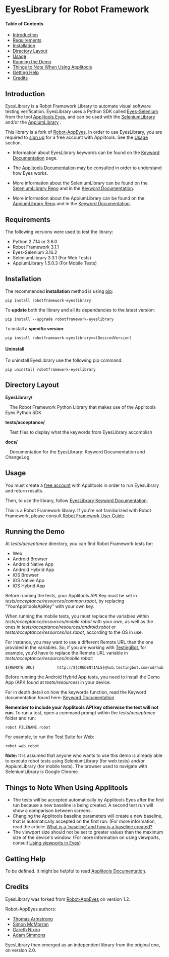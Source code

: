 # EyesLibrary for Robot Framework

#### Table of Contents

- [Introduction](#Introduction)
- [Requirements](#Requirements)
- [Installation](#Installation)
- [Directory Layout](#Directory%20Layout)
- [Usage](#Usage)
- [Running the Demo](#Running%20the%20Demo)
- [Things to Note When Using Applitools](#Things%20to%20Note%20When%20Using%20Applitools)
- [Getting Help](#Getting%20Help)
- [Credits](#Credits)

## Introduction

EyesLibrary is a Robot Framework Library to automate visual software testing verification. EyesLibrary uses a Python SDK called [Eyes-Selenium](https://pypi.python.org/pypi/eyes-selenium) from the tool [Applitools Eyes](http://applitools.com/), and can be used with the [SeleniumLibrary](https://github.com/robotframework/SeleniumLibrary) and/or the [AppiumLibrary](https://github.com/serhatbolsu/robotframework-appiumlibrary) .

This library is a fork of [Robot-AppEyes](https://github.com/NaviNet/Robot-AppEyes).
In order to use EyesLibrary, you are required to [sign up](https://applitools.com/sign-up/) for a free account with Applitools. See the [Usage](https://github.com/joel-oliveira/EyesLibrary#usage) section.

- Information about EyesLibrary keywords can be found on the [Keyword Documentation](https://joel-oliveira.github.io/EyesLibrary/) page.

- The [Applitools Documentation](https://pypi.org/project/eyes-selenium/) may be consulted in order to understand how Eyes works.

- More information about the SeleniumLibrary can be found on the [SeleniumLibrary Repo](https://github.com/robotframework/SeleniumLibrary) and in the [Keyword Documentation](http://robotframework.org/SeleniumLibrary/SeleniumLibrary.html).

- More information about the AppiumLibrary can be found on the [AppiumLibrary Repo](https://github.com/serhatbolsu/robotframework-appiumlibrary) and in the [Keyword Documentation](http://serhatbolsu.github.io/robotframework-appiumlibrary/AppiumLibrary.html).

## Requirements

The following versions were used to test the library:

- Python 2.7.14 or 3.6.0
- Robot Framework 3.1.1
- Eyes-Selenium 3.16.2
- SeleniumLibrary 3.3.1 (For Web Tests)
- AppiumLibrary 1.5.0.3 (For Mobile Tests)

## Installation

The recommended **installation** method is using [pip](http://pip-installer.org):

    pip install robotframework-eyeslibrary

To **update** both the library and all
its dependencies to the latest version:

    pip install --upgrade robotframework-eyeslibrary

To install a **specific version**:

    pip install robotframework-eyeslibrary==(DesiredVersion)

#### Uninstall

To uninstall EyesLibrary use the following pip command:

    pip uninstall robotframework-eyeslibrary

## Directory Layout

**EyesLibrary/**

&ensp;&ensp;The Robot Framework Python Library that makes use of the Applitools Eyes Python SDK

**tests/acceptance/**

&ensp;&ensp;Test files to display what the keywords from EyesLibrary accomplish

**docs/**

&ensp;&ensp;Documentation for the EyesLibrary: Keyword Documentation and ChangeLog

## Usage

You must create a [free account](https://applitools.com/sign-up/) with Applitools in order to run
EyesLibrary and return results.

Then, to use the library, follow [EyesLibrary Keyword Documentation](https://joel-oliveira.github.io/EyesLibrary/).

This is a Robot Framework library. If you're not familiarized with Robot Framework, 
please consult [Robot Framework User Guide](http://code.google.com/p/robotframework/wiki/UserGuide).

## Running the Demo

At _tests/acceptance_ directory, you can find Robot Framework tests for:

- Web
- Android Browser
- Android Native App
- Android Hybrid App
- iOS Browser
- iOS Native App
- iOS Hybrid App

Before running the tests, your Applitools API Key must be set in _tests/acceptance/resources/common.robot_, by replacing "YourApplitoolsApiKey" with your own key.

When running the mobile tests, you must replace the variables within _tests/acceptance/resources/mobile.robot_ with your own, as well as the ones in _tests/acceptance/resources/android.robot_ or _tests/acceptance/resources/ios.robot_, according to the OS in use.

For instance, you may want to use a different Remote URL than the one provided in the variables. So, if you are working with [TestingBot](https://testingbot.com/), for example, you'd have to replace the Remote URL variable in _tests/acceptance/resources/mobile.robot_:

    ${REMOTE URL}          http://${CREDENTIALS}@hub.testingbot.com/wd/hub

Before running the Android Hybrid App tests, you need to install the Demo App (APK found at _tests/resources_) in your device.

For in depth detail on how the keywords function, read the Keyword documentation found here: [Keyword Documentation](https://joel-oliveira.github.io/EyesLibrary/)

**Remember to include your Applitools API key otherwise the
test will not run.** To run a test, open a command prompt within the _tests/acceptance_ folder and run:

    robot FILENAME.robot

For example, to run the Test Suite for Web:

    robot web.robot

**Note:** It is assumed that anyone who wants to use this demo is already able to execute robot tests using SeleniumLibrary (for web tests) and/or AppiumLibrary (for mobile tests). The browser used to navigate with SeleniumLibrary is Google Chrome.

## Things to Note When Using Applitools

- The tests will be accepted automatically by Applitools Eyes after the first run because a new baseline is being created. A second test run will show a comparison between screens.
- Changing the Applitools baseline parameters will create a new baseline, that is automatically accepted on the first run. (For more information, read the article: [What is a ‘baseline’ and how is a baseline created?](https://help.applitools.com/hc/en-us/articles/360007188691-What-is-a-baseline-and-how-is-a-baseline-created-)
- The viewport size should not be set to greater values than the maximum size of the device's window.
(For more information on using viewports, consult [Using viewports in Eyes](https://applitools.com/docs/topics/general-concepts/using-viewports-in-eyes.html))

## Getting Help

To be defined. It might be helpful to read [Applitools Documentation](https://applitools.com/docs).

## Credits

EyesLibrary was forked from [Robot-AppEyes](https://github.com/NaviNet/Robot-AppEyes) on version 1.2.

Robot-AppEyes authors:

- [Thomas Armstrong](https://github.com/tbarmstrong)
- [Simon McMorran](https://github.com/SIMcM)
- [Gareth Nixon](https://github.com/GarethNixon)
- [Adam Simmons](https://github.com/adamsimmons)

EyesLibrary then emerged as an independent library from the original one, on version 2.0.
